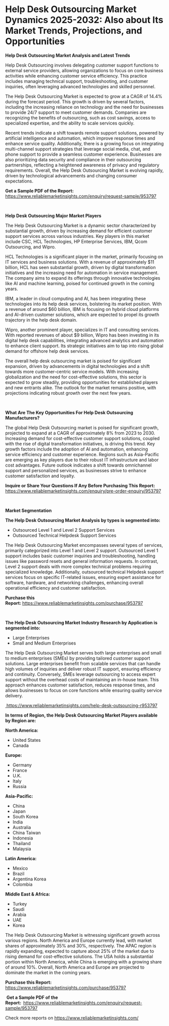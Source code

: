 <p><h1>Help Desk Outsourcing Market Dynamics 2025-2032: Also about Its Market Trends, Projections, and Opportunities</h1></p><p><strong>Help Desk Outsourcing Market Analysis and Latest Trends</strong></p>
<p><p>Help Desk Outsourcing involves delegating customer support functions to external service providers, allowing organizations to focus on core business activities while enhancing customer service efficiency. This practice includes managing technical support, troubleshooting, and customer inquiries, often leveraging advanced technologies and skilled personnel.</p><p>The Help Desk Outsourcing Market is expected to grow at a CAGR of 14.4% during the forecast period. This growth is driven by several factors, including the increasing reliance on technology and the need for businesses to provide 24/7 support to meet customer demands. Companies are recognizing the benefits of outsourcing, such as cost savings, access to specialized expertise, and the ability to scale services quickly.</p><p>Recent trends indicate a shift towards remote support solutions, powered by artificial intelligence and automation, which improve response times and enhance service quality. Additionally, there is a growing focus on integrating multi-channel support strategies that leverage social media, chat, and phone support to provide a seamless customer experience. Businesses are also prioritizing data security and compliance in their outsourcing partnerships, reflecting a heightened awareness of privacy and regulatory requirements. Overall, the Help Desk Outsourcing Market is evolving rapidly, driven by technological advancements and changing consumer expectations.</p></p>
<p><strong>Get a Sample PDF of the Report:&nbsp;</strong> <a href="https://www.reliablemarketinsights.com/enquiry/request-sample/953797?utm_campaign=3274&utm_medium=2&utm_source=Github&utm_content=ia&utm_term=07032025&utm_id=help-desk-outsourcing">https://www.reliablemarketinsights.com/enquiry/request-sample/953797</a></p>
<p>&nbsp;</p>
<p><strong>Help Desk Outsourcing Major Market Players</strong></p>
<p><p>The Help Desk Outsourcing Market is a dynamic sector characterized by substantial growth, driven by increasing demand for efficient customer support services across various industries. Key players in this market include CSC, HCL Technologies, HP Enterprise Services, IBM, Qcom Outsourcing, and Wipro.</p><p>HCL Technologies is a significant player in the market, primarily focusing on IT services and business solutions. With a revenue of approximately $11 billion, HCL has seen substantial growth, driven by digital transformation initiatives and the increasing need for automation in service management. The company aims to expand its offerings through innovative technologies like AI and machine learning, poised for continued growth in the coming years.</p><p>IBM, a leader in cloud computing and AI, has been integrating these technologies into its help desk services, bolstering its market position. With a revenue of around $60 billion, IBM is focusing on hybrid cloud platforms and AI-driven customer solutions, which are expected to propel its growth trajectory in the help desk domain.</p><p>Wipro, another prominent player, specializes in IT and consulting services. With reported revenues of about $9 billion, Wipro has been investing in its digital help desk capabilities, integrating advanced analytics and automation to enhance client support. Its strategic initiatives aim to tap into rising global demand for offshore help desk services.</p><p>The overall help desk outsourcing market is poised for significant expansion, driven by advancements in digital technologies and a shift towards more customer-centric service models. With increasing globalization and the need for cost-effective solutions, this sector is expected to grow steadily, providing opportunities for established players and new entrants alike. The outlook for the market remains positive, with projections indicating robust growth over the next few years.</p></p>
<p>&nbsp;</p>
<p><strong>What Are The Key Opportunities For Help Desk Outsourcing Manufacturers?</strong></p>
<p><p>The global Help Desk Outsourcing market is poised for significant growth, projected to expand at a CAGR of approximately 8% from 2023 to 2030. Increasing demand for cost-effective customer support solutions, coupled with the rise of digital transformation initiatives, is driving this trend. Key growth factors include the adoption of AI and automation, enhancing service efficiency and customer experience. Regions such as Asia-Pacific are emerging as key players due to their robust IT infrastructure and labor cost advantages. Future outlook indicates a shift towards omnichannel support and personalized services, as businesses strive to enhance customer satisfaction and loyalty.</p></p>
<p><strong>Inquire or Share Your Questions If Any Before Purchasing This Report:</strong> <a href="https://www.reliablemarketinsights.com/enquiry/pre-order-enquiry/953797?utm_campaign=3274&utm_medium=2&utm_source=Github&utm_content=ia&utm_term=07032025&utm_id=help-desk-outsourcing">https://www.reliablemarketinsights.com/enquiry/pre-order-enquiry/953797</a></p>
<p>&nbsp;</p>
<p><strong>Market Segmentation</strong></p>
<p><strong>The Help Desk Outsourcing Market Analysis by types is segmented into:</strong></p>
<p><ul><li>Outsourced Level 1 and Level 2 Support Services</li><li>Outsourced Technical Helpdesk Support Services</li></ul></p>
<p><p>The Help Desk Outsourcing Market encompasses several types of services, primarily categorized into Level 1 and Level 2 support. Outsourced Level 1 support includes basic customer inquiries and troubleshooting, handling issues like password resets and general information requests. In contrast, Level 2 support deals with more complex technical problems requiring specialized knowledge. Additionally, outsourced technical Helpdesk support services focus on specific IT-related issues, ensuring expert assistance for software, hardware, and networking challenges, enhancing overall operational efficiency and customer satisfaction.</p></p>
<p><strong>Purchase this Report:&nbsp;</strong><a href="https://www.reliablemarketinsights.com/purchase/953797?utm_campaign=3274&utm_medium=2&utm_source=Github&utm_content=ia&utm_term=07032025&utm_id=help-desk-outsourcing">https://www.reliablemarketinsights.com/purchase/953797</a></p>
<p>&nbsp;</p>
<p><strong>The Help Desk Outsourcing Market Industry Research by Application is segmented into:</strong></p>
<p><ul><li>Large Enterprises</li><li>Small and Medium Enterprises</li></ul></p>
<p><p>The Help Desk Outsourcing Market serves both large enterprises and small to medium enterprises (SMEs) by providing tailored customer support solutions. Large enterprises benefit from scalable services that can handle high volumes of inquiries and deliver robust IT support, ensuring efficiency and continuity. Conversely, SMEs leverage outsourcing to access expert support without the overhead costs of maintaining an in-house team. This approach enhances customer satisfaction, reduces response times, and allows businesses to focus on core functions while ensuring quality service delivery.</p></p>
<p><a href="https://www.reliablemarketinsights.com/help-desk-outsourcing-r953797?utm_campaign=3274&utm_medium=2&utm_source=Github&utm_content=ia&utm_term=07032025&utm_id=help-desk-outsourcing">&nbsp;https://www.reliablemarketinsights.com/help-desk-outsourcing-r953797</a></p>
<p><strong>In terms of Region, the Help Desk Outsourcing Market Players available by Region are:</strong></p>
<p>
    <p> <strong> North America: </strong>
        <ul>
            <li>United States</li>
            <li>Canada</li>
        </ul>
        </p> 
    <p> <strong> Europe: </strong>
        <ul>
            <li>Germany</li>
            <li>France</li>
            <li>U.K.</li>
            <li>Italy</li>
            <li>Russia</li>
        </ul>
        </p> 
    <p> <strong> Asia-Pacific: </strong>
        <ul>
            <li>China</li>
            <li>Japan</li>
            <li>South Korea</li>
            <li>India</li>
            <li>Australia</li>
            <li>China Taiwan</li>
            <li>Indonesia</li>
            <li>Thailand</li>
            <li>Malaysia</li>
        </ul>
        </p> 
    <p> <strong> Latin America: </strong>
        <ul>
            <li>Mexico</li>
            <li>Brazil</li>
            <li>Argentina Korea</li>
            <li>Colombia</li>
        </ul>
        </p> 
    <p> <strong> Middle East & Africa: </strong>
        <ul>
            <li>Turkey</li>
            <li>Saudi</li>
            <li>Arabia</li>
            <li>UAE</li>
            <li>Korea</li>
        </ul>
    </p>
    </p>
<p><p>The Help Desk Outsourcing Market is witnessing significant growth across various regions. North America and Europe currently lead, with market shares of approximately 35% and 30%, respectively. The APAC region is rapidly expanding, expected to capture about 25% of the market due to rising demand for cost-effective solutions. The USA holds a substantial portion within North America, while China is emerging with a growing share of around 10%. Overall, North America and Europe are projected to dominate the market in the coming years.</p></p>
<p><strong>Purchase this Report: </strong><a href="https://www.reliablemarketinsights.com/purchase/953797?utm_campaign=3274&utm_medium=2&utm_source=Github&utm_content=ia&utm_term=07032025&utm_id=help-desk-outsourcing">https://www.reliablemarketinsights.com/purchase/953797</a></p>
<p>&nbsp;<strong>Get a Sample PDF of the Report:&nbsp;&nbsp;</strong><a href="https://www.reliablemarketinsights.com/enquiry/request-sample/953797?utm_campaign=3274&utm_medium=2&utm_source=Github&utm_content=ia&utm_term=07032025&utm_id=help-desk-outsourcing">https://www.reliablemarketinsights.com/enquiry/request-sample/953797</a></p>
<p><strong></strong></p>
<p>Check more reports on <a href="https://www.reliablemarketinsights.com/?utm_campaign=3274&utm_medium=2&utm_source=Github&utm_content=ia&utm_term=07032025&utm_id=help-desk-outsourcing">https://www.reliablemarketinsights.com/</a></p>